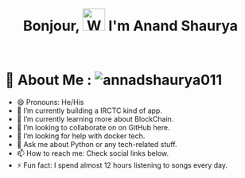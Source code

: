<h1 align="center"> Bonjour, <img src="https://raw.githubusercontent.com/nixin72/nixin72/master/wave.gif" 
         alt="Waving hand animated gif"
         height="45"
         width="45" /> I'm Anand Shaurya </h1>
         
<br>

# 💫 About Me : <img src="https://komarev.com/ghpvc/?username=anandshaurya011&label=Views&color=blue&style=plastic&style=for-the-badge" alt="annadshaurya011" />
- 😄 Pronouns: He/His
- 🔭 I’m currently building a IRCTC kind of app.
- 🌱 I’m currently learning more about BlockChain.
- 👯 I’m looking to collaborate on on GitHub here.
- 🤔 I’m looking for help with docker tech.
- 💬 Ask me about Python or any tech-related stuff.
- 📫 How to reach me: Check social links below.
- ⚡ Fun fact: I spend almost 12 hours listening to songs every day.
